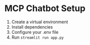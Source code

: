 # MCP Chatbot Setup

1. Create a virtual environment
2. Install dependencies
3. Configure your .env file
4. Run `streamlit run app.py`
